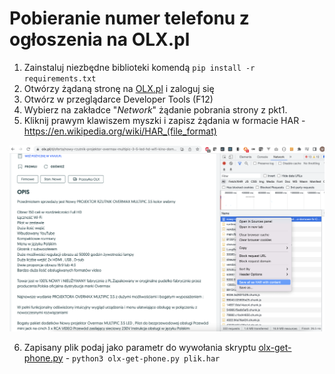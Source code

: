 # Pobieranie numer telefonu z ogłoszenia na OLX.pl 

1. Zainstaluj niezbędne biblioteki komendą ``pip install -r requirements.txt``
2. Otwórzy żądaną stronę na <a href='https://olx.pl/' target=_blank>OLX.pl</a> i zaloguj się
3. Otwórz w przeglądarce Developer Tools (F12)
4. Wybierz na zakładce "*Network*" żądanie pobrania strony z pkt1.
5. Kliknij prawym klawiszem myszki i zapisz żądania w formacie HAR - https://en.wikipedia.org/wiki/HAR_(file_format)

<img src='screenshot.png' width=800 border=0 />

6. Zapisany plik podaj jako parametr do wywołania skryptu <a href='olx-get-phone.py'>olx-get-phone.py</a> - ``python3 olx-get-phone.py plik.har``
